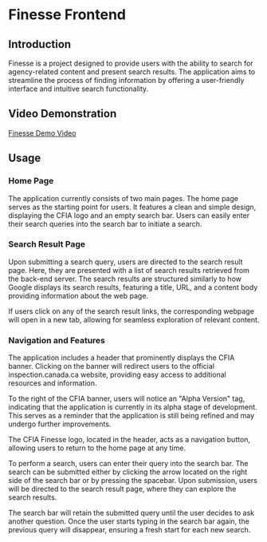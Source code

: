 # Finesse Frontend

## Introduction

Finesse is a project designed to provide users with the ability to search for agency-related content and present search results. The application aims to streamline the process of finding information by offering a user-friendly interface and intuitive search functionality.

## Video Demonstration

[Finesse Demo Video](https://youtu.be/Bw6_azllnDw?si=-eO0BZQmi_iHXNr1)

## Usage

### Home Page

The application currently consists of two main pages. The home page serves as the starting point for users. It features a clean and simple design, displaying the CFIA logo and an empty search bar. Users can easily enter their search queries into the search bar to initiate a search.

### Search Result Page

Upon submitting a search query, users are directed to the search result page. Here, they are presented with a list of search results retrieved from the back-end server. The search results are structured similarly to how Google displays its search results, featuring a title, URL, and a content body providing information about the web page.

If users click on any of the search result links, the corresponding webpage will open in a new tab, allowing for seamless exploration of relevant content.

### Navigation and Features

The application includes a header that prominently displays the CFIA banner. Clicking on the banner will redirect users to the official inspection.canada.ca website, providing easy access to additional resources and information.

To the right of the CFIA banner, users will notice an "Alpha Version" tag, indicating that the application is currently in its alpha stage of development. This serves as a reminder that the application is still being refined and may undergo further improvements.

The CFIA Finesse logo, located in the header, acts as a navigation button, allowing users to return to the home page at any time.

To perform a search, users can enter their query into the search bar. The search can be submitted either by clicking the arrow located on the right side of the search bar or by pressing the spacebar. Upon submission, users will be directed to the search result page, where they can explore the search results.

The search bar will retain the submitted query until the user decides to ask another question. Once the user starts typing in the search bar again, the previous query will disappear, ensuring a fresh start for each new search.
